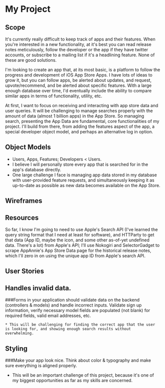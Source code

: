 # My Project

## Scope

It's currently really difficult to keep track of apps and their features. When you're interested in a new functionality, at it's best you can read release notes meticulously, follow the developer or the app if they have twitter accounts, or subscribe to a mailing list if it's a headlining feature. None of these are good solutions.

I'm looking to create an app that, at its most basic, is a platform to follow the progress and development of iOS App Store Apps. I have lots of ideas to grow it, but you can follow apps, be alerted about updates, and request, upvote/recommend, and be alerted about specific features. With a large enough database over time, I'd eventually include the ability to compare similar apps in terms of functionality, utility, etc.

At first, I want to focus on receiving and interacting with app store data and user queries. It will be challenging to manage searches properly with the amount of data (almost 1 billion apps) in the App Store. So managing search, presenting the App Data are fundamental, core functionalities of my project. I'll build from there, from adding the features aspect of the app, a special developer object model, and perhaps an alternative log in option.

## Object Models

  * Users, Apps, Features; Developers < Users.
  * I believe I will personally store every app that is searched for in the app's database directly.
  * One large challenge I face is managing app data stored in my database with user-provided feature requests, and simultaneously keeping it as up-to-date as possible as new data becomes available on the App Store.

## Wireframes

## Resources

So far, I know I'm going to need to use Apple's Search API (I've learned the query string format that I need at least for software), and HTTParty to get that data (App ID, maybe the icon, and some other as-of-yet undefined data. There's a lot) from Apple's API; I'll use Nokogiri and SelectorGadget to scrape AppAnnie's App Store Data page for the historical release notes, which I'll zero in on using the unique app ID from Apple's search API.

## User Stories

## **Handles invalid data.** 

###Forms in your application should validate data on the backend (controllers & models) and handle incorrect inputs. Validate sign up information, verify necessary model fields are populated (not blank) for required fields, valid email addresses, etc.

    * This will be challenging for finding the correct app that the user is looking for, and showing enough search results without overwhelming.

## **Styling** 

###Make your app look nice. Think about color & typography and make sure everything is aligned properly.
  
  * This will be an important challenge of this project, because it's one of my biggest opportunities as far as my skills are concerned.